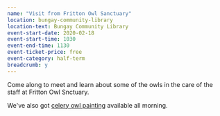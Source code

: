 ```yaml
---
name: "Visit from Fritton Owl Sanctuary"
location: bungay-community-library
location-text: Bungay Community Library
event-start-date: 2020-02-18
event-start-time: 1030
event-end-time: 1130
event-ticket-price: free
event-category: half-term
breadcrumb: y
---
```


Come along to meet and learn about some of the owls in the care of the staff at Fritton Owl Snctuary.

We've also got [celery owl painting](/events/bungay-2020-02-18-celery-owl/) available all morning.
